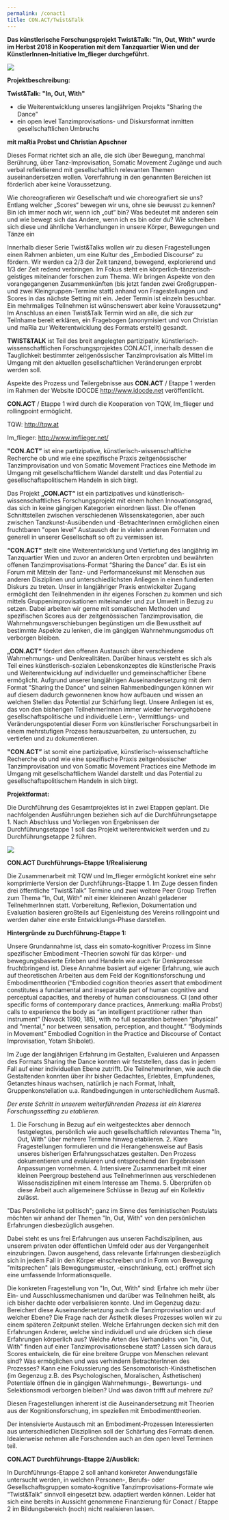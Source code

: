 ```yaml
---
permalink: /conact1
title: CON.ACT/Twist&Talk
---
```

**Das künstlerische Forschungsprojekt Twist&Talk: "In, Out, With" wurde im Herbst 2018 in Kooperation mit dem Tanzquartier Wien und der KünstlerInnen-Initiative Im_flieger durchgeführt.**

![](/assets/uploads/img_1828.jpg)

**Projektbeschreibung:**

**Twist&Talk: "In, Out, With"**

* die Weiterentwicklung unseres langjährigen Projekts "Sharing the Dance"
* ein open level Tanzimprovisations- und Diskursformat inmitten gesellschaftlichen Umbruchs

**mit maRia Probst und Christian Apschner**

Dieses Format richtet sich an alle, die sich über Bewegung, manchmal Berührung, über Tanz-Improvisation, Somatic Movement Zugänge und auch verbal reflektierend mit gesellschaftlich relevanten Themen auseinandersetzen wollen. Vorerfahrung in den genannten Bereichen ist förderlich aber keine Voraussetzung. 

Wie choreografieren wir Gesellschaft und wie choreografiert sie uns? Entlang welcher „Scores“ bewegen wir uns, ohne sie bewusst zu kennen? Bin ich immer noch wir, wenn ich „out“ bin? Was bedeutet mit anderen sein und wie bewegt sich das Andere, wenn ich es bin oder du? Wie schreiben sich diese und ähnliche Verhandlungen in unsere Körper, Bewegungen und Tänze ein

Innerhalb dieser Serie Twist&Talks wollen wir zu diesen Fragestellungen einen Rahmen anbieten, um eine Kultur des „Embodied Discourse“ zu fördern. Wir werden ca 2/3 der Zeit tanzend, bewegend, explorierend und 1/3 der Zeit redend verbringen. Im Fokus steht ein körperlich-tänzerisch-geistiges miteinander forschen zum Thema. Wir bringen Aspekte von den vorangegangenen Zusammenkünften (bis jetzt fanden zwei Großgruppen- und zwei Kleingruppen-Termine statt) anhand von Fragestellungen und Scores in das nächste Setting mit ein. Jeder Termin ist einzeln besuchbar. Ein mehrmaliges Teilnehmen ist wünschenswert aber keine Voraussetzung* Im Anschluss an einen Twist&Talk Termin wird an alle, die sich zur Teilnhame bereit erklären, ein Fragebogen (anonymisiert und von Christian und maRia zur Weiterentwicklung des Formats erstellt) gesandt.

**TWIST&TALK** ist Teil des breit angelegten partizipativ, künstlerisch-wissenschaftlichen Forschungsprojektes CON.ACT, innerhalb dessen die Tauglichkeit bestimmter zeitgenössischer Tanzimprovisation als Mittel im Umgang mit den aktuellen gesellschaftlichen Veränderungen erprobt werden soll.

Aspekte des Prozess und Teilergebnisse aus **CON.ACT** / Etappe 1 werden im Rahmen der Website IDOCDE http://www.idocde.net veröffentlicht.

**CON.ACT** / Etappe 1 wird durch die Kooperation von TQW, Im_flieger und rollingpoint ermöglicht.

TQW: <http://tqw.at>

Im_flieger: <http://www.imflieger.net/>

**"CON.ACT”** ist eine partizipative, künstlerisch-wissenschaftliche Recherche ob und wie eine spezifische Praxis zeitgenössischer Tanzimprovisation und von Somatic Movement Practices eine Methode im Umgang mit gesellschaftlichem Wandel darstellt und das Potential zu gesellschaftspolitischem Handeln in sich birgt.

Das Projekt **„CON.ACT“** ist ein partizipatives und künstlerisch-wissenschaftliches Forschungsprojekt mit einem hohen Innovationsgrad, das sich in keine gängigen Kategorien einordnen lässt. Die offenen Schnittstellen zwischen verschiedenen Wissenskategorien, aber auch zwischen Tanzkunst-Ausübenden und -BetrachterInnen ermöglichen einen fruchtbaren "open level" Austausch der in vielen anderen Formaten und generell in unserer Gesellschaft so oft zu vermissen ist.

**“CON.ACT”** stellt eine Weiterentwicklung und Vertiefung des langjährig im Tanzquartier Wien und zuvor an anderen Orten erprobten und bewährten offenen Tanzimprovisations-Format “Sharing the Dance” dar. Es ist ein Forum mit Mitteln der Tanz- und Performancekunst mit Menschen aus anderen Disziplinen und unterschiedlichsten Anliegen in einen fundierten Diskurs zu treten. Unser in langjähriger Praxis entwickelter Zugang ermöglicht den Teilnehmenden in ihr eigenes Forschen zu kommen und sich mittels Gruppenimprovisationen miteinander und zur Umwelt in Bezug zu setzen. Dabei arbeiten wir gerne mit somatischen Methoden und spezifischen Scores aus der zeitgenössischen Tanzimprovisation, die Wahrnehmungsverschiebungen begünstigen um die Bewusstheit auf bestimmte Aspekte zu lenken, die im gängigen Wahrnehmungsmodus oft verborgen bleiben.

**„CON.ACT“** fördert den offenen Austausch über verschiedene Wahrnehmungs- und Denkrealitäten. Darüber hinaus versteht es sich als Teil eines künstlerisch-sozialen Lebenskonzeptes die künstlerische Praxis und Weiterentwicklung auf individueller und gemeinschaftlicher Ebene ermöglicht. Aufgrund unserer langjährigen Auseinandersetzung mit dem Format "Sharing the Dance" und seinen Rahmenbedingungen können wir auf diesem dadurch gewonnenen know how aufbauen und wissen an welchen Stellen das Potential zur Schärfung liegt. Unsere Anliegen ist es, das von den bisherigen TeilnehmerInnen immer wieder hervorgehobene gesellschaftspolitische und individuelle Lern-, Vermittlungs- und Veränderungspotential dieser Form von künstlerischer Forschungsarbeit in einem mehrstufigen Prozess herauszuarbeiten, zu untersuchen, zu vertiefen und zu dokumentieren.

**"CON.ACT”** ist somit eine partizipative, künstlerisch-wissenschaftliche Recherche ob und wie eine spezifische Praxis zeitgenössischer Tanzimprovisation und von Somatic Movement Practices eine Methode im Umgang mit gesellschaftlichem Wandel darstellt und das Potential zu gesellschaftspolitischem Handeln in sich birgt.

**Projektformat:**

Die Durchführung des Gesamtprojektes ist in zwei Etappen geplant. Die nachfolgenden Ausführungen beziehen sich auf die Durchführungsetappe 1. Nach Abschluss und Vorliegen von Ergebnissen der Durchführungsetappe 1 soll das Projekt weiterentwickelt werden und zu Durchführungsetappe 2 führen.

![](/assets/uploads/img_1783.jpg)

**CON.ACT Durchführungs-Etappe 1/Realisierung**

Die Zusammenarbeit mit TQW und Im_flieger ermöglicht konkret eine sehr komprimierte Version der Durchführungs-Etappe 1. Im Zuge dessen finden drei öffentliche “Twist&Talk” Termine und zwei weitere Peer Group Treffen zum Thema “In, Out, With” mit einer kleineren Anzahl geladener TeilnehmerInnen statt. Vorbereitung, Reflexion, Dokumentation und Evaluation basieren großteils auf Eigenleistung des Vereins rollingpoint und werden daher eine erste Entwicklungs-Phase darstellen.

**Hintergründe zu Durchführung-Etappe 1:** 

Unsere Grundannahme ist, dass ein somato-kognitiver Prozess im Sinne spezifischer Embodiment -Theorien sowohl für das körper- und bewegungsbasierte Erleben und Handeln wie auch für Denkprozesse fruchtbringend ist. Diese Annahme basiert auf eigener Erfahrung, wie auch auf theoretischen Arbeiten aus dem Feld der Kognitionsforschung und Embodimenttheorien (“Embodied cognition theories assert that embodiment constitutes a fundamental and inseparable part of human cognitive and perceptual capacities, and thereby of human consciousness. CI (and other specific forms of contemporary dance practices, Anmerkung: maRia Probst) calls to experience the body as “an intelligent practitioner rather than instrument” (Novack 1990, 185), with no full separation between “physical” and “mental,” nor between sensation, perception, and thought.” “Bodyminds in Movement” Embodied Cognition in the Practice and Discourse of Contact Improvisation, Yotam Shibolet).

Im Zuge der langjährigen Erfahrung im Gestalten, Evaluieren und Anpassen des Formats Sharing the Dance konnten wir feststellen, dass das in jedem Fall auf einer individuellen Ebene zutrifft. Die TeilnehmerInnen, wie auch die Gestaltenden konnten über ihr bisher Gedachtes, Erlebtes, Empfundenes, Getanztes hinaus wachsen, natürlich je nach Format, Inhalt, Gruppenkonstellation u.a. Randbedingungen in unterschiedlichem Ausmaß.

*Der erste Schritt in unserem weiterführenden Prozess ist ein klareres Forschungssetting zu etablieren.*

1. Die Forschung in Bezug auf ein weitgestecktes aber dennoch festgelegtes, persönlich wie auch gesellschaftlich relevantes Thema "In, Out, With" über mehrere Termine hinweg etablieren. 2. Klare Fragestellungen formulieren und die Herangehensweise auf Basis unseres bisherigen Erfahrungsschatzes gestalten. Den Prozess dokumentieren und evaluieren und entsprechend den Ergebnissen Anpassungen vornehmen. 4. Intensivere Zusammenarbeit mit einer kleinen Peergroup bestehend aus TeilnehmerInnen aus verschiedenen Wissensdisziplinen mit einem Interesse am Thema. 5. Überprüfen ob diese Arbeit auch allgemeinere Schlüsse in Bezug auf ein Kollektiv zulässt.

"Das Persönliche ist politisch"; ganz im Sinne des feministischen Postulats möchten wir anhand der Themen "In, Out, With" von den persönlichen Erfahrungen diesbezüglich ausgehen.

Dabei steht es uns frei Erfahrungen aus unseren Fachdisziplinen, aus unserem privaten oder öffentlichen Umfeld oder aus der Vergangenheit einzubringen. Davon ausgehend, dass relevante Erfahrungen diesbezüglich sich in jedem Fall in den Körper einschreiben und in Form von Bewegung "mitsprechen" (als Bewegungsmuster, -einschränkung, ect.) eröffnet sich eine umfassende Informationsquelle.

Die konkreten Fragestellung von "In, Out, With" sind: Erfahre ich mehr über Ein- und Ausschlussmechanismen und darüber was Teilnehmen heißt, als ich bisher dachte oder verbalisieren konnte. Und im Gegenzug dazu: Bereichert diese Auseinandersetzung auch die Tanzimprovisation und auf welcher Ebene? Die Frage nach der Ästhetik dieses Prozesses wollen wir zu einem späteren Zeitpunkt stellen. Welche Erfahrungen decken sich mit den Erfahrungen Anderer, welche sind individuell und wie drücken sich diese Erfahrungen körperlich aus? Welche Arten des Verhandelns von "In, Out, With" finden auf einer Tanzimprovisationsebene statt? Lassen sich daraus Scores entwickeln, die für eine breitere Gruppe von Menschen relevant sind? Was ermöglichen und was verhindern BetrachterInnen des Prozesses? Kann eine Fokussierung des Sensomotorisch-Kinästhetischen (im Gegenzug z.B. des Psychologischen, Moralischen, Ästhetischen) Potentiale öffnen die in gängigen Wahrnehmungs-, Bewertungs- und Selektionsmodi verborgen bleiben? Und was davon trifft auf mehrere zu?

Diesen Fragestellungen inherent ist die Auseinandersetzung mit Theorien aus der Kognitionsforschung, im speziellen mit Embodimenttheorien.

Der intensivierte Austausch mit an Embodiment-Prozessen Interessierten aus unterschiedlichen Disziplinen soll der Schärfung des Formats dienen. Idealerweise nehmen alle Forschenden auch an den open level Terminen teil.

**CON.ACT Durchführungs-Etappe 2/Ausblick:**

In Durchführungs-Etappe 2 soll anhand konkreter Anwendungsfälle untersucht werden, in welchen Personen-, Berufs- oder Gesellschaftsgruppen somato-kognitive Tanzimprovisations-Formate wie “Twist&Talk” sinnvoll eingesetzt bzw. adaptiert werden können. Leider hat sich eine bereits in Aussicht genommene Finanzierung für Conact / Etappe 2 im Bildungsbereich (noch) nicht realisieren lassen.
